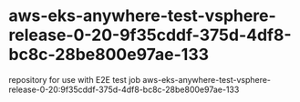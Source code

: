 # aws-eks-anywhere-test-vsphere-release-0-20-9f35cddf-375d-4df8-bc8c-28be800e97ae-133
repository for use with E2E test job aws-eks-anywhere-test-vsphere-release-0-20:9f35cddf-375d-4df8-bc8c-28be800e97ae-133
